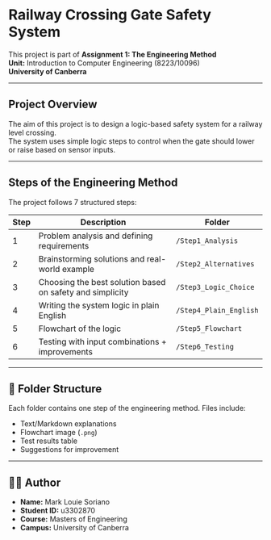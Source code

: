 # Railway Crossing Gate Safety System

This project is part of **Assignment 1: The Engineering Method**  
**Unit:** Introduction to Computer Engineering (8223/10096)  
**University of Canberra**

---

##  Project Overview

The aim of this project is to design a logic-based safety system for a railway level crossing.  
The system uses simple logic steps to control when the gate should lower or raise based on sensor inputs.

---

##  Steps of the Engineering Method

The project follows 7 structured steps:

| Step | Description                                 | Folder |
|------|---------------------------------------------|--------|
| 1    | Problem analysis and defining requirements  | `/Step1_Analysis` |
| 2    | Brainstorming solutions and real-world example | `/Step2_Alternatives` |
| 3    | Choosing the best solution based on safety and simplicity | `/Step3_Logic_Choice` |
| 4    | Writing the system logic in plain English    | `/Step4_Plain_English` |
| 5    | Flowchart of the logic                       | `/Step5_Flowchart` |
| 6    | Testing with input combinations + improvements | `/Step6_Testing` |

---

## 📂 Folder Structure

Each folder contains one step of the engineering method. Files include:
- Text/Markdown explanations
- Flowchart image (`.png`)
- Test results table
- Suggestions for improvement

---

## 👨‍💻 Author

- **Name:** Mark Louie Soriano  
- **Student ID:** u3302870  
- **Course:** Masters of Engineering  
- **Campus:** University of Canberra
